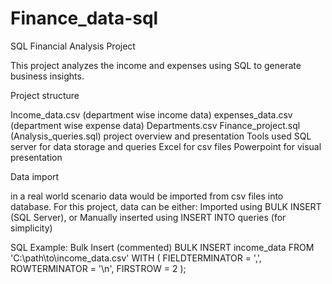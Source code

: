 # Finance_data-sql
SQL Financial Analysis Project

This project analyzes the income and expenses using SQL to generate business insights.

Project structure

Income_data.csv (department wise income data)
expenses_data.csv (department wise expense data)
Departments.csv
Finance_project.sql (Analysis_queries.sql)
project overview and presentation
Tools used
SQL server for data storage and queries
Excel for csv files
Powerpoint for visual presentation

Data import

in a real world scenario data would be imported from csv files into database. For this project, data can be either:
Imported using BULK INSERT (SQL Server), or
Manually inserted using INSERT INTO queries (for simplicity)

SQL
Example: Bulk Insert (commented)
BULK INSERT income_data
FROM 'C:\path\to\income_data.csv'
WITH (
FIELDTERMINATOR = ',',
ROWTERMINATOR = '\n',
FIRSTROW = 2
);


